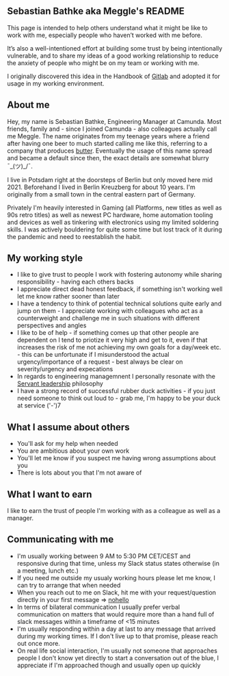 ## Sebastian Bathke aka Meggle's README

This page is intended to help others understand what it might be like to work with me, especially people who haven’t worked with me before. 

It’s also a well-intentioned effort at building some trust by being intentionally vulnerable, and to share my ideas of a good working relationship to reduce the anxiety of people who might be on my team or working with me.

I originally discovered this idea in the Handbook of [Gitlab](https://about.gitlab.com/handbook/leadership/#your-individual-readme) and adopted it for usage in my working environment.

## About me

Hey, my name is Sebastian Bathke, Engineering Manager at Camunda.
Most friends, family and - since I joined Camunda - also colleagues actually call me Meggle. The name originates from my teenage years where a friend after having one beer to much started calling me like this, referring to a company that produces [butter](https://www.meggle.de/fileadmin/_processed_/sei/p164/se-image-ee5765b14b2b1a0c7f2b6ac804906a02.jpg). Eventually the usage of this name spread and became a default since then, the exact details are somewhat blurry ¯\_(ツ)_/¯.

I live in Potsdam right at the doorsteps of Berlin but only moved here mid 2021. Beforehand I lived in Berlin Kreuzberg for about 10 years. I'm originally from a small town in the central eastern part of Germany.

Privately I'm heavily interested in Gaming (all Platforms, new titles as well as 90s retro titles) as well as newest PC hardware, home automation tooling and devices as well as tinkering with electronics using my limited soldering skills. I was actively bouldering for quite some time but lost track of it during the pandemic and need to reestablish the habit.

## My working style

- I like to give trust to people I work with fostering autonomy while sharing responsibility - having each others backs
- I appreciate direct dead honest feedback, if something isn't working well let me know rather sooner than later
- I have a tendency to think of potential technical solutions quite early and jump on them - I appreciate working with colleagues who act as a counterweight and challenge me in such situations with different perspectives and angles
- I like to be of help - if something comes up that other people are dependent on I tend to priotize it very high and get to it, even if that increases the risk of me not achieving my own goals for a day/week etc. - this can be unfortunate if I misunderstood the actual urgency/importance of a request - best always be clear on severity/urgency and expecations
- In regards to engineering managemnent I personally resonate with the [Servant leadership](https://en.wikipedia.org/wiki/Servant_leadership) philosophy
- I have a strong record of successful rubber duck activities - if you just need someone to think out loud to - grab me, I'm happy to be your duck at service ('-')7

## What I assume about others

- You'll ask for my help when needed
- You are ambitious about your own work
- You'll let me know if you suspect me having wrong assumptions about you
- There is lots about you that I'm not aware of

## What I want to earn

I like to earn the trust of people I'm working with as a colleague as well as a manager.

## Communicating with me

- I'm usually working between 9 AM to 5:30 PM CET/CEST and responsive during that time, unless my Slack status states otherwise (in a meeting, lunch etc.)
- If you need me outside my usualy working hours please let me know, I can try to arrange that when needed
- When you reach out to me on Slack, hit me with your request/question directly in your first message => [nohello](https://nohello.net/en/)
- In terms of bilateral communication I usually prefer verbal communication on matters that would require more than a hand full of slack messages within a timeframe of <15 minutes
- I'm usually responding within a day at last to any message that arrived during my working times. If I don't live up to that promise, please reach out once more.
- On real life social interaction, I'm usually not someone that approaches people I don't know yet directly to start a conversation out of the blue, I appreciate if I'm approached though and usually open up quickly
